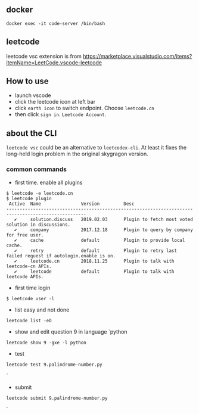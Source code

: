 ## docker


```
docker exec -it code-server /bin/bash
```
## leetcode

leetcode vsc extension is from https://marketplace.visualstudio.com/items?itemName=LeetCode.vscode-leetcode

## How to use
* launch vscode
* click the leetcode icon at left bar
* click `earth icon` to switch endpoint.  Choose `leetcode.cn`
* then click `sign in`.  `Leetcode Account`.

## about the CLI

`leetcode vsc` could be an alternative to `leetcodex-cli`.  At least it fixes the long-held login problem in the original skygragon version.

### common commands
* first time.  enable all plugins
```
$ leetcode -e leetcode.cn
$ leetcode plugin
 Active  Name               Version         Desc
----------------------------------------------------------------------------------------------------
   ✔     solution.discuss   2019.02.03      Plugin to fetch most voted solution in discussions.
   ✔     company            2017.12.18      Plugin to query by company for free user.
   ✔     cache              default         Plugin to provide local cache.
   ✔     retry              default         Plugin to retry last failed request if autologin.enable is on.
   ✔     leetcode.cn        2018.11.25      Plugin to talk with leetcode-cn APIs.
   ✔     leetcode           default         Plugin to talk with leetcode APIs.
```
* first time login
```
$ leetcode user -l
```
* list easy and not done
```
leetcode list -eD
```

* show and edit question 9 in language `python
```
leetcode show 9 -gxe -l python
```

* test
```
leetcode test 9.palindrome-number.py
```
`
* submit
```
leetcode submit 9.palindrome-number.py
```
`

